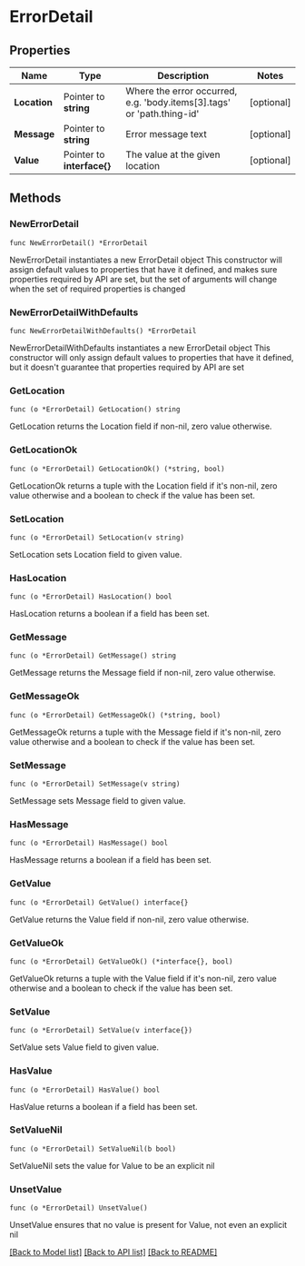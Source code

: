 # ErrorDetail

## Properties

Name | Type | Description | Notes
------------ | ------------- | ------------- | -------------
**Location** | Pointer to **string** | Where the error occurred, e.g. &#39;body.items[3].tags&#39; or &#39;path.thing-id&#39; | [optional] 
**Message** | Pointer to **string** | Error message text | [optional] 
**Value** | Pointer to **interface{}** | The value at the given location | [optional] 

## Methods

### NewErrorDetail

`func NewErrorDetail() *ErrorDetail`

NewErrorDetail instantiates a new ErrorDetail object
This constructor will assign default values to properties that have it defined,
and makes sure properties required by API are set, but the set of arguments
will change when the set of required properties is changed

### NewErrorDetailWithDefaults

`func NewErrorDetailWithDefaults() *ErrorDetail`

NewErrorDetailWithDefaults instantiates a new ErrorDetail object
This constructor will only assign default values to properties that have it defined,
but it doesn't guarantee that properties required by API are set

### GetLocation

`func (o *ErrorDetail) GetLocation() string`

GetLocation returns the Location field if non-nil, zero value otherwise.

### GetLocationOk

`func (o *ErrorDetail) GetLocationOk() (*string, bool)`

GetLocationOk returns a tuple with the Location field if it's non-nil, zero value otherwise
and a boolean to check if the value has been set.

### SetLocation

`func (o *ErrorDetail) SetLocation(v string)`

SetLocation sets Location field to given value.

### HasLocation

`func (o *ErrorDetail) HasLocation() bool`

HasLocation returns a boolean if a field has been set.

### GetMessage

`func (o *ErrorDetail) GetMessage() string`

GetMessage returns the Message field if non-nil, zero value otherwise.

### GetMessageOk

`func (o *ErrorDetail) GetMessageOk() (*string, bool)`

GetMessageOk returns a tuple with the Message field if it's non-nil, zero value otherwise
and a boolean to check if the value has been set.

### SetMessage

`func (o *ErrorDetail) SetMessage(v string)`

SetMessage sets Message field to given value.

### HasMessage

`func (o *ErrorDetail) HasMessage() bool`

HasMessage returns a boolean if a field has been set.

### GetValue

`func (o *ErrorDetail) GetValue() interface{}`

GetValue returns the Value field if non-nil, zero value otherwise.

### GetValueOk

`func (o *ErrorDetail) GetValueOk() (*interface{}, bool)`

GetValueOk returns a tuple with the Value field if it's non-nil, zero value otherwise
and a boolean to check if the value has been set.

### SetValue

`func (o *ErrorDetail) SetValue(v interface{})`

SetValue sets Value field to given value.

### HasValue

`func (o *ErrorDetail) HasValue() bool`

HasValue returns a boolean if a field has been set.

### SetValueNil

`func (o *ErrorDetail) SetValueNil(b bool)`

 SetValueNil sets the value for Value to be an explicit nil

### UnsetValue
`func (o *ErrorDetail) UnsetValue()`

UnsetValue ensures that no value is present for Value, not even an explicit nil

[[Back to Model list]](../README.md#documentation-for-models) [[Back to API list]](../README.md#documentation-for-api-endpoints) [[Back to README]](../README.md)


